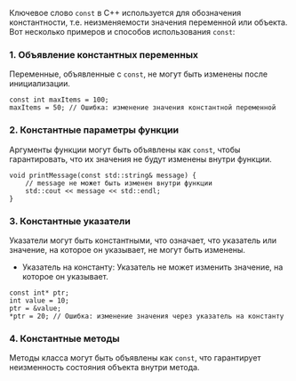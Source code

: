 Ключевое слово `const` в C++ используется для обозначения константности, т.е. неизменяемости значения переменной или объекта. Вот несколько примеров и способов использования `const`:
### 1. Объявление константных переменных

Переменные, объявленные с `const`, не могут быть изменены после инициализации.

```
const int maxItems = 100;
maxItems = 50; // Ошибка: изменение значения константной переменной
```
### 2. Константные параметры функции

Аргументы функции могут быть объявлены как `const`, чтобы гарантировать, что их значения не будут изменены внутри функции.

```
void printMessage(const std::string& message) {
    // message не может быть изменен внутри функции
    std::cout << message << std::endl;
}

```
### 3. Константные указатели

Указатели могут быть константными, что означает, что указатель или значение, на которое он указывает, не могут быть изменены.

- Указатель на константу: Указатель не может изменить значение, на которое он указывает.
```
const int* ptr;
int value = 10;
ptr = &value;
*ptr = 20; // Ошибка: изменение значения через указатель на константу

```
### 4. Константные методы

Методы класса могут быть объявлены как `const`, что гарантирует неизменность состояния объекта внутри метода.